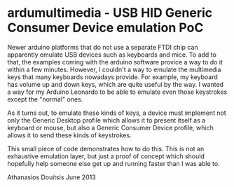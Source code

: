 ardumultimedia - USB HID Generic Consumer Device emulation PoC
==============

Newer arduino platforms that do not use a separate FTDI chip can apparently emulate USB devices such as keyboards and mice. To add to that, the examples coming with the arduino software provice a way to do it within a few minutes. However, I couldn't a way to emulate the multimedia keys that many keyboards nowadays provide. For example, my keyboard has volume up and down keys, which are quite useful by the way. I wanted a way for my Arduino Leonardo to be able to emulate even those keystrokes except the "normal" ones. 

As it turns out, to emulate these kinds of keys, a device must implement not only the Generic Desktop profile which allows it to present itself as a keyboard or mouse, but also a Generic Consumer Device profile, which allows it to send these kinds of keystrokes. 

This small piece of code demonstrates how to do this. This is not an exhaustive emulation layer, but just a proof of concept which should hopefully help someone else get up and running faster than I was able to.

Athanasios Douitsis
June 2013
